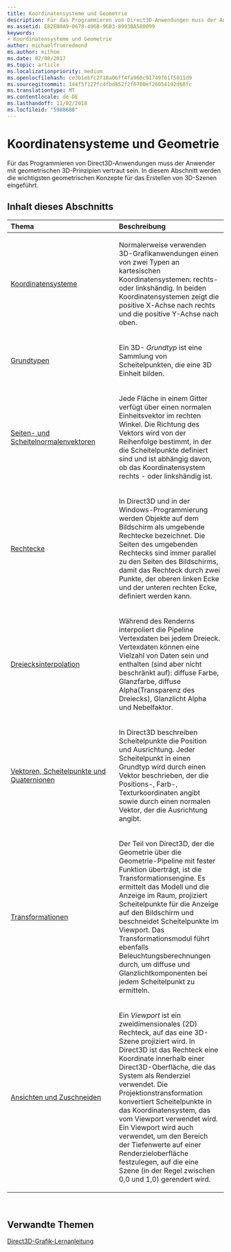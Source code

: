 ```yaml
---
title: Koordinatensysteme und Geometrie
description: Für das Programmieren von Direct3D-Anwendungen muss der Anwender mit geometrischen 3D-Prinzipien vertraut sein. In diesem Abschnitt werden die wichtigsten geometrischen Konzepte für das Erstellen von 3D-Szenen eingeführt.
ms.assetid: E82EB0A9-0678-496B-96B3-8993BA580099
keywords:
- Koordinatensysteme und Geometrie
author: michaelfromredmond
ms.author: mithom
ms.date: 02/08/2017
ms.topic: article
ms.localizationpriority: medium
ms.openlocfilehash: ce3b1ebfc2f18a06ff4fa960c91749f61f5011d9
ms.sourcegitcommit: 144f5f127fc4fbd852f2f6780ef26054192d68fc
ms.translationtype: MT
ms.contentlocale: de-DE
ms.lasthandoff: 11/02/2018
ms.locfileid: "5988688"
---
```

# <a name="coordinate-systems-and-geometry"></a>Koordinatensysteme und Geometrie


Für das Programmieren von Direct3D-Anwendungen muss der Anwender mit geometrischen 3D-Prinzipien vertraut sein. In diesem Abschnitt werden die wichtigsten geometrischen Konzepte für das Erstellen von 3D-Szenen eingeführt.

## <a name="span-idin-this-sectionspanin-this-section"></a><span id="in-this-section"></span>Inhalt dieses Abschnitts


<table>
<colgroup>
<col width="50%" />
<col width="50%" />
</colgroup>
<thead>
<tr class="header">
<th align="left">Thema</th>
<th align="left">Beschreibung</th>
</tr>
</thead>
<tbody>
<tr class="odd">
<td align="left"><p><a href="coordinate-systems.md">Koordinatensysteme</a></p></td>
<td align="left"><p>Normalerweise verwenden 3D-Grafikanwendungen einen von zwei Typen an kartesischen Koordinatensystemen: rechts- oder linkshändig. In beiden Koordinatensystemen zeigt die positive X-Achse nach rechts und die positive Y-Achse nach oben.</p></td>
</tr>
<tr class="even">
<td align="left"><p><a href="primitives.md">Grundtypen</a></p></td>
<td align="left"><p>Ein 3D- <em>Grundtyp</em> ist eine Sammlung von Scheitelpunkten, die eine 3D Einheit bilden.</p></td>
</tr>
<tr class="odd">
<td align="left"><p><a href="face-and-vertex-normal-vectors.md">Seiten- und Scheitelnormalenvektoren</a></p></td>
<td align="left"><p>Jede Fläche in einem Gitter verfügt über einen normalen Einheitsvektor im rechten Winkel. Die Richtung des Vektors wird von der Reihenfolge bestimmt, in der die Scheitelpunkte definiert sind und ist abhängig davon, ob das Koordinatensystem rechts - oder linkshändig ist.</p></td>
</tr>
<tr class="even">
<td align="left"><p><a href="rectangles.md">Rechtecke</a></p></td>
<td align="left"><p>In Direct3D und in der Windows-Programmierung werden Objekte auf dem Bildschirm als umgebende Rechtecke bezeichnet. Die Seiten des umgebenden Rechtecks sind immer parallel zu den Seiten des Bildschirms, damit das Rechteck durch zwei Punkte, der oberen linken Ecke und der unteren rechten Ecke, definiert werden kann.</p></td>
</tr>
<tr class="odd">
<td align="left"><p><a href="triangle-interpolation.md">Dreiecksinterpolation</a></p></td>
<td align="left"><p>Während des Renderns interpoliert die Pipeline Vertexdaten bei jedem Dreieck. Vertexdaten können eine Vielzahl von Daten sein und enthalten (sind aber nicht beschränkt auf): diffuse Farbe, Glanzfarbe, diffuse Alpha(Transparenz des Dreiecks), Glanzlicht Alpha und Nebelfaktor.</p></td>
</tr>
<tr class="even">
<td align="left"><p><a href="vectors--vertices--and-quaternions.md">Vektoren, Scheitelpunkte und Quaternionen</a></p></td>
<td align="left"><p>In Direct3D beschreiben Scheitelpunkte die Position und Ausrichtung. Jeder Scheitelpunkt in einen Grundtyp wird durch einen Vektor beschrieben, der die Positions-, Farb-, Texturkoordinaten angibt sowie durch einen normalen Vektor, der die Ausrichtung angibt.</p></td>
</tr>
<tr class="odd">
<td align="left"><p><a href="transforms.md">Transformationen</a></p></td>
<td align="left"><p>Der Teil von Direct3D, der die Geometrie über die Geometrie-Pipeline mit fester Funktion überträgt, ist die Transformationsengine. Es ermittelt das Modell und die Anzeige im Raum, projiziert Scheitelpunkte für die Anzeige auf den Bildschirm und beschneidet Scheitelpunkte im Viewport. Das Transformationsmodul führt ebenfalls Beleuchtungsberechnungen durch, um diffuse und Glanzlichtkomponenten bei jedem Scheitelpunkt zu ermitteln.</p></td>
</tr>
<tr class="even">
<td align="left"><p><a href="viewports-and-clipping.md">Ansichten und Zuschneiden</a></p></td>
<td align="left"><p>Ein <em>Viewport</em> ist ein zweidimensionales (2D) Rechteck, auf das eine 3D-Szene projiziert wird. In Direct3D ist das Rechteck eine Koordinate innerhalb einer Direct3D-Oberfläche, die das System als Renderziel verwendet. Die Projektionstransformation konvertiert Scheitelpunkte in das Koordinatensystem, das vom Viewport verwendet wird. Ein Viewport wird auch verwendet, um den Bereich der Tiefenwerte auf einer Renderzieloberfläche festzulegen, auf die eine Szene (in der Regel zwischen 0,0 und 1,0) gerendert wird.</p></td>
</tr>
</tbody>
</table>

 

## <a name="span-idrelated-topicsspanrelated-topics"></a><span id="related-topics"></span>Verwandte Themen


[Direct3D-Grafik-Lernanleitung](index.md)

 

 




